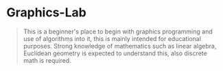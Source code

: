 # Graphics-Lab
>This is a beginner's place to begin with graphics programming and use of algorithms into it, this is mainly intended for educational purposes. Strong knowledge of mathematics such as linear algebra, Euclidean geometry is expected to understand this, also discrete math is required. 
